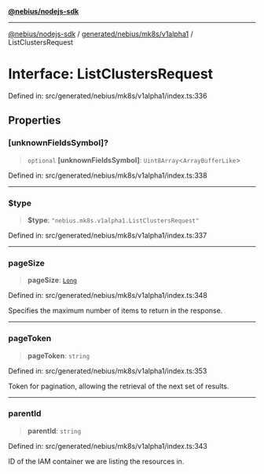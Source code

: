 [**@nebius/nodejs-sdk**](../../../../../README.md)

---

[@nebius/nodejs-sdk](../../../../../README.md) / [generated/nebius/mk8s/v1alpha1](../README.md) / ListClustersRequest

# Interface: ListClustersRequest

Defined in: src/generated/nebius/mk8s/v1alpha1/index.ts:336

## Properties

### \[unknownFieldsSymbol\]?

> `optional` **\[unknownFieldsSymbol\]**: `Uint8Array`\<`ArrayBufferLike`\>

Defined in: src/generated/nebius/mk8s/v1alpha1/index.ts:338

---

### $type

> **$type**: `"nebius.mk8s.v1alpha1.ListClustersRequest"`

Defined in: src/generated/nebius/mk8s/v1alpha1/index.ts:337

---

### pageSize

> **pageSize**: [`Long`](../../../../../runtime/protos/core/classes/Long.md)

Defined in: src/generated/nebius/mk8s/v1alpha1/index.ts:348

Specifies the maximum number of items to return in the response.

---

### pageToken

> **pageToken**: `string`

Defined in: src/generated/nebius/mk8s/v1alpha1/index.ts:353

Token for pagination, allowing the retrieval of the next set of results.

---

### parentId

> **parentId**: `string`

Defined in: src/generated/nebius/mk8s/v1alpha1/index.ts:343

ID of the IAM container we are listing the resources in.
